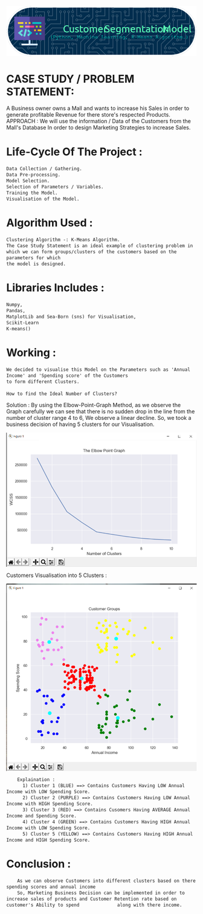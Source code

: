 ![logo](https://github.com/Venom19990/Customer-Segmentation/blob/main/github-header-image%20(2).png)


# CASE STUDY / PROBLEM STATEMENT: 
  A Business owner owns a Mall and wants to increase his Sales in order to generate profitable Revenue for there store's respected Products.
  APPROACH :
    We will use the information / Data of the Customers from the Mall's Database In order to design Marketing Strategies to increase Sales.
    
# Life-Cycle Of The Project :
   
    Data Collection / Gathering.
    Data Pre-processing.
    Model Selection. 
    Selection of Parameters / Variables.
    Training the Model.
    Visualisation of the Model.
  
# Algorithm Used :
    Clustering Algorithm -: K-Means Algorithm.
    The Case Study Statement is an ideal example of clustering problem in which we can form groups/clusters of the customers based on the parameters for which 
    the model is designed.
    
# Libraries Includes :
    Numpy,
    Pandas,
    MatplotLib and Sea-Born (sns) for Visualisation,
    Scikit-Learn
    K-means()
    
# Working :
    We decided to visualise this Model on the Parameters such as 'Annual Income' and 'Spending score' of the Customers 
    to form different Clusters.
    
    How to find the Ideal Number of Clusters?
  Solution : By using the Elbow-Point-Graph Method, as we observe the Graph carefully we can see that there is no sudden drop in the line from the number of cluster 
  range 4 to 6, We observe a linear decline. So, we took a business decision of having 5 clusters for our Visualisation.
  
  
   <img align="center" alt="coding" width="650" src="https://github.com/Venom19990/Customer-Segmentation/blob/main/Screenshot%20(532).png">
   
   
 Customers Visualisation into 5 Clusters :
 
  <img align="center" alt="coding" width="650" src="https://github.com/Venom19990/Customer-Segmentation/blob/main/Screenshot%20(530).png">
                      
        Explaination : 
          1) Cluster 1 (BLUE) ==> Contains Customers Having LOW Annual Income with LOW Spending Score.
          2) Cluster 2 (PURPLE) ==> Contains Customers Having LOW Annual Income with HIGH Spending Score.
          3) Cluster 3 (RED) ==> Contains Cusomers Having AVERAGE Annual Income and Spending Score.
          4) Cluster 4 (GREEN) ==> Contains Customers Having HIGH Annual Income with LOW Spending Score.
          5) Cluster 5 (YELLOW) ==> Contains Customers Having HIGH Annual Income and HIGH Spending Score.
  
# Conclusion :
      
        As we can observe Customers into different clusters based on there spending scores and annual income
        So, Marketing Business Decision can be implemented in order to increase sales of products and Customer Retention rate based on customer's Ability to spend              along with there income.
  
  
  
  
